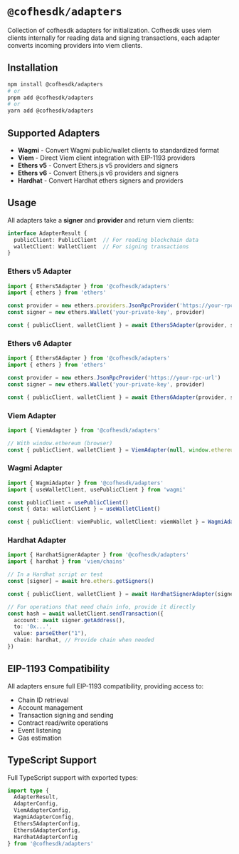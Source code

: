 # `@cofhesdk/adapters`

Collection of cofhesdk adapters for initialization. Cofhesdk uses viem clients internally for reading data and signing transactions, each adapter converts incoming providers into viem clients.

## Installation

```bash
npm install @cofhesdk/adapters
# or
pnpm add @cofhesdk/adapters
# or
yarn add @cofhesdk/adapters
```

## Supported Adapters

- **Wagmi** - Convert Wagmi public/wallet clients to standardized format
- **Viem** - Direct Viem client integration with EIP-1193 providers
- **Ethers v5** - Convert Ethers.js v5 providers and signers
- **Ethers v6** - Convert Ethers.js v6 providers and signers  
- **Hardhat** - Convert Hardhat ethers signers and providers

## Usage

All adapters take a **signer** and **provider** and return viem clients:

```typescript
interface AdapterResult {
  publicClient: PublicClient  // For reading blockchain data
  walletClient: WalletClient  // For signing transactions
}
```

### Ethers v5 Adapter

```typescript
import { Ethers5Adapter } from '@cofhesdk/adapters'
import { ethers } from 'ethers'

const provider = new ethers.providers.JsonRpcProvider('https://your-rpc-url')
const signer = new ethers.Wallet('your-private-key', provider)

const { publicClient, walletClient } = await Ethers5Adapter(provider, signer)
```

### Ethers v6 Adapter

```typescript
import { Ethers6Adapter } from '@cofhesdk/adapters'
import { ethers } from 'ethers'

const provider = new ethers.JsonRpcProvider('https://your-rpc-url')
const signer = new ethers.Wallet('your-private-key', provider)

const { publicClient, walletClient } = await Ethers6Adapter(provider, signer)
```

### Viem Adapter

```typescript
import { ViemAdapter } from '@cofhesdk/adapters'

// With window.ethereum (browser)
const { publicClient, walletClient } = ViemAdapter(null, window.ethereum)
```

### Wagmi Adapter

```typescript
import { WagmiAdapter } from '@cofhesdk/adapters'
import { useWalletClient, usePublicClient } from 'wagmi'

const publicClient = usePublicClient()
const { data: walletClient } = useWalletClient()

const { publicClient: viemPublic, walletClient: viemWallet } = WagmiAdapter(walletClient, publicClient)
```

### Hardhat Adapter

```typescript
import { HardhatSignerAdapter } from '@cofhesdk/adapters'
import { hardhat } from 'viem/chains'

// In a Hardhat script or test
const [signer] = await hre.ethers.getSigners()

const { publicClient, walletClient } = await HardhatSignerAdapter(signer)

// For operations that need chain info, provide it directly
const hash = await walletClient.sendTransaction({
  account: await signer.getAddress(),
  to: '0x...',
  value: parseEther("1"),
  chain: hardhat, // Provide chain when needed
})
```

## EIP-1193 Compatibility

All adapters ensure full EIP-1193 compatibility, providing access to:

- Chain ID retrieval
- Account management
- Transaction signing and sending
- Contract read/write operations
- Event listening
- Gas estimation

## TypeScript Support

Full TypeScript support with exported types:

```typescript
import type { 
  AdapterResult, 
  AdapterConfig,
  ViemAdapterConfig,
  WagmiAdapterConfig,
  Ethers5AdapterConfig,
  Ethers6AdapterConfig,
  HardhatAdapterConfig 
} from '@cofhesdk/adapters'
```

